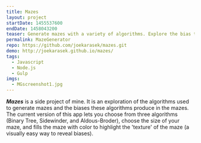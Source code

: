 ```yaml
---
title: Mazes
layout: project
startDate: 1455537600
endDate: 1458043200
teaser: Generate mazes with a variety of algorithms. Explore the bias these algorithms produce in the maze texture.
permalink: MazeGenerator
repo: https://github.com/joekarasek/mazes.git
demo: http://joekarasek.github.io/mazes/
tags:
  - Javascript
  - Node.js
  - Gulp
imgs:
  - MGscreenshot1.jpg
---
```

_**Mazes**_ is a side project of mine. It is an exploration of the algorithms used to generate mazes and the biases these algorithms produce in the mazes. The current version of this app lets you choose from three algorithms (Binary Tree, Sidewinder, and Aldous-Broder), choose the size of your maze, and fills the maze with color to highlight the 'texture' of the maze (a visually easy way to reveal biases).
